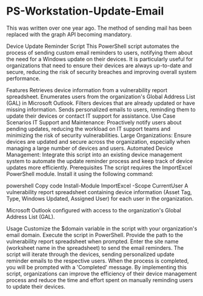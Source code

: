 # PS-Workstation-Update-Email
This was written over one year ago. The method of sending mail has been replaced with the graph API becoming mandatory. 

Device Update Reminder Script
This PowerShell script automates the process of sending custom email reminders to users, notifying them about the need for a Windows update on their devices. It is particularly useful for organizations that need to ensure their devices are always up-to-date and secure, reducing the risk of security breaches and improving overall system performance.

Features
Retrieves device information from a vulnerability report spreadsheet.
Enumerates users from the organization's Global Address List (GAL) in Microsoft Outlook.
Filters devices that are already updated or have missing information.
Sends personalized emails to users, reminding them to update their devices or contact IT support for assistance.
Use Case Scenarios
IT Support and Maintenance: Proactively notify users about pending updates, reducing the workload on IT support teams and minimizing the risk of security vulnerabilities.
Large Organizations: Ensure devices are updated and secure across the organization, especially when managing a large number of devices and users.
Automated Device Management: Integrate this script into an existing device management system to automate the update reminder process and keep track of device updates more efficiently.
Prerequisites
The script requires the ImportExcel PowerShell module. Install it using the following command:

powershell
Copy code
Install-Module ImportExcel -Scope CurrentUser
A vulnerability report spreadsheet containing device information (Asset Tag, Type, Windows Updated, Assigned User) for each user in the organization.

Microsoft Outlook configured with access to the organization's Global Address List (GAL).

Usage
Customize the $domain variable in the script with your organization's email domain.
Execute the script in PowerShell.
Provide the path to the vulnerability report spreadsheet when prompted.
Enter the site name (worksheet name in the spreadsheet) to send the email reminders.
The script will iterate through the devices, sending personalized update reminder emails to the respective users.
When the process is completed, you will be prompted with a 'Completed' message.
By implementing this script, organizations can improve the efficiency of their device management process and reduce the time and effort spent on manually reminding users to update their devices.
